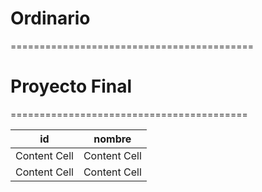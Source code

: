 # **Ordinario**

==========================================
# **Proyecto Final**

=========================================

| id            |     nombre    |
| ------------- | ------------- |
| Content Cell  | Content Cell  |
| Content Cell  | Content Cell  |

